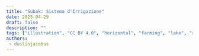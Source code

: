```yaml
---
title: "Subak: Sistema d'Irrigazione"
date: 2025-04-29
draft: false
description: ""
tags: ["illustration", "CC BY 4.0", "horizontal", "farming", "lake", "river", "water"]
authors:
 - dustinjacobus
---
```




